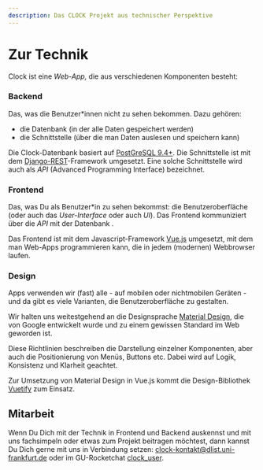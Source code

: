 ```yaml
---
description: Das CLOCK Projekt aus technischer Perspektive
---
```


# Zur Technik

Clock ist eine _Web-App,_ die aus verschiedenen Komponenten besteht:

### Backend

Das, was die Benutzer\*innen nicht zu sehen bekommen. Dazu gehören:

* die Datenbank \(in der alle Daten gespeichert werden\)
* die Schnittstelle \(über die man Daten auslesen und speichern kann\) 

Die Clock-Datenbank basiert auf [PostGreSQL 9.4+](https://www.postgresql.org/). Die Schnittstelle ist mit dem [Django-REST](https://www.django-rest-framework.org/)-Framework umgesetzt. Eine solche Schnittstelle wird auch als _API_ \(Advanced Programming Interface\) bezeichnet.

### Frontend

Das, was Du als Benutzer\*in zu sehen bekommst: die Benutzeroberfläche \(oder auch das _User-Interface_ oder auch _UI_\). Das Frontend kommuniziert über die _API_ mit der Datenbank .

Das Frontend ist mit dem Javascript-Framework [Vue.js](http://vuejs.org) umgesetzt, mit dem man Web-Apps programmieren kann, die in jedem \(modernen\) Webbrowser laufen.

### Design

Apps verwenden wir \(fast\) alle - auf mobilen oder nichtmobilen Geräten - und da gibt es viele Varianten, die Benutzeroberfläche zu gestalten.

Wir halten uns weitestgehend an die Designsprache [Material Design](http://material.io), die von Google entwickelt wurde und zu einem gewissen Standard im Web geworden ist.

Diese Richtlinien beschreiben die Darstellung einzelner Komponenten, aber auch die Positionierung von Menüs, Buttons etc. Dabei wird auf Logik, Konsistenz und Klarheit geachtet.

Zur Umsetzung von Material Design in Vue.js kommt die Design-Bibliothek [Vuetify](http://vuetifyjs.com) zum Einsatz.

## Mitarbeit

Wenn Du Dich mit der Technik in Frontend und Backend auskennst und mit uns fachsimpeln oder etwas zum Projekt beitragen möchtest, dann kannst Du Dich gerne mit uns in Verbindung setzen: [clock-kontakt@dlist.uni-frankfurt.de](mailto:clock-kontakt@dlist.uni-frankfurt.de) oder im GU-Rocketchat [clock\_user](https://chat.studiumdigitale.uni-frankfurt.de/channel/clock_user).

